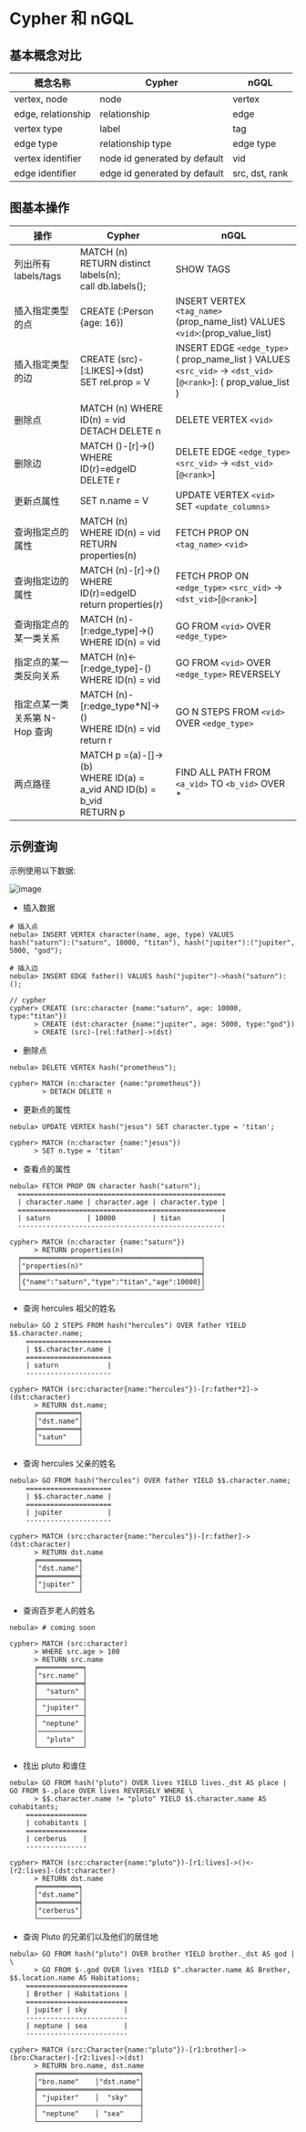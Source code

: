 # Cypher 和 nGQL

## 基本概念对比

|概念名称               | Cypher | nGQL          |
| --- | --- | --- |
| vertex, node       | node  | vertex        |
| edge, relationship | relationship    | edge          |
| vertex type        | label   | tag           |
| edge type          | relationship type   | edge type     |
| vertex identifier          | node id generated by default | vid           |
| edge identifier        | edge id generated by default   |src, dst, rank  |

## 图基本操作

|操作                   | Cypher         | nGQL          |
| --- | ------------ | ------------ |
| 列出所有 labels/tags   | MATCH (n) RETURN distinct labels(n);  <br/> call db.labels(); | SHOW TAGS |
| 插入指定类型的点 | CREATE (:Person {age: 16}) | INSERT VERTEX `<tag_name>` (prop_name_list) VALUES `<vid>`:(prop_value_list) |
| 插入指定类型的边| CREATE (src)-[:LIKES]->(dst) <br/> SET rel.prop = V | INSERT EDGE `<edge_type>` ( prop_name_list ) VALUES `<src_vid>` -> `<dst_vid>`[`@<rank>`]: ( prop_value_list ) |
| 删除点 | MATCH (n) WHERE ID(n) = vid <br/> DETACH DELETE n | DELETE VERTEX `<vid>` |
| 删除边  | MATCH ()-[r]->() WHERE ID(r)=edgeID <br/> DELETE r |  DELETE EDGE `<edge_type>` `<src_vid>` -> `<dst_vid>`[`@<rank>`] |
| 更新点属性 |SET n.name = V | UPDATE VERTEX `<vid>` SET `<update_columns>` |
| 查询指定点的属性| MATCH (n) <br/> WHERE ID(n) = vid  <br/> RETURN properties(n) | FETCH PROP ON `<tag_name>` `<vid>`|
| 查询指定边的属性  | MATCH (n)-[r]->() <br/> WHERE ID(r)=edgeID <br/> return properties(r)| FETCH PROP ON `<edge_type>` `<src_vid>` -> `<dst_vid>`[`@<rank>`] |
| 查询指定点的某一类关系 |MATCH (n)-[r:edge_type]->() WHERE ID(n) = vid| GO FROM `<vid>` OVER  `<edge_type>` |
| 指定点的某一类反向关系 | MATCH (n)<-[r:edge_type]-() WHERE ID(n) = vid| GO FROM `<vid>` OVER `<edge_type>` REVERSELY |
| 指定点某一类关系第 N-Hop 查询  |MATCH (n)-[r:edge_type*N]->() <br/> WHERE ID(n) = vid <br/> return r | GO N STEPS FROM `<vid>` OVER `<edge_type>` |
| 两点路径 | MATCH p =(a)-[]->(b) <br/> WHERE ID(a) = a_vid AND ID(b) = b_vid <br/> RETURN p | FIND ALL PATH FROM `<a_vid>` TO `<b_vid>` OVER * |

## 示例查询

示例使用以下数据:

![image](https://docs-cdn.nebula-graph.com.cn/5.appendix/cypher-ngql.png)

- 插入数据

```ngql
# 插入点
nebula> INSERT VERTEX character(name, age, type) VALUES hash("saturn"):("saturn", 10000, "titan"), hash("jupiter"):("jupiter", 5000, "god");

# 插入边
nebula> INSERT EDGE father() VALUES hash("jupiter")->hash("saturn"):();

// cypher
cypher> CREATE (src:character {name:"saturn", age: 10000, type:"titan"})
      > CREATE (dst:character {name:"jupiter", age: 5000, type:"god"})
      > CREATE (src)-[rel:father]->(dst)
 ```

- 删除点

```ngql
nebula> DELETE VERTEX hash("prometheus");

cypher> MATCH (n:character {name:"prometheus"})
        > DETACH DELETE n
```

- 更新点的属性

```ngql
nebula> UPDATE VERTEX hash("jesus") SET character.type = 'titan';

cypher> MATCH (n:character {name:"jesus"})
      > SET n.type = 'titan'
```

- 查看点的属性

```ngql
nebula> FETCH PROP ON character hash("saturn");
  ===================================================
  | character.name | character.age | character.type |
  ===================================================
  | saturn         | 10000         | titan          |
  ---------------------------------------------------

cypher> MATCH (n:character {name:"saturn"})
      > RETURN properties(n)
  ╒════════════════════════════════════════════╕
  │"properties(n)"                             │
  ╞════════════════════════════════════════════╡
  │{"name":"saturn","type":"titan","age":10000}│
  └────────────────────────────────────────────┘
```

- 查询 hercules 祖父的姓名

```ngql
nebula> GO 2 STEPS FROM hash("hercules") OVER father YIELD  $$.character.name;
    =====================
    | $$.character.name |
    =====================
    | saturn            |
    ---------------------

cypher> MATCH (src:character{name:"hercules"})-[r:father*2]->(dst:character)
      > RETURN dst.name;
      ╒══════════╕
      │"dst.name"│
      ╞══════════╡
      │"satun"   │
      └──────────┘
```

- 查询 hercules 父亲的姓名

```ngql
nebula> GO FROM hash("hercules") OVER father YIELD $$.character.name;
    =====================
    | $$.character.name |
    =====================
    | jupiter           |
    ---------------------

cypher> MATCH (src:character{name:"hercules"})-[r:father]->(dst:character)
      > RETURN dst.name
      ╒══════════╕
      │"dst.name"│
      ╞══════════╡
      │"jupiter" │
      └──────────┘
```

- 查询百岁老人的姓名

```ngql
nebula> # coming soon

cypher> MATCH (src:character)
      > WHERE src.age > 100
      > RETURN src.name
      ╒═══════════╕
      │"src.name" │
      ╞═══════════╡
      │  "saturn" │
      ├───────────┤
      │ "jupiter" │
      ├───────────┤
      │ "neptune" │
      │───────────│
      │  "pluto"  │
      └───────────┘
```

- 找出 pluto 和谁住

```ngql
nebula> GO FROM hash("pluto") OVER lives YIELD lives._dst AS place | GO FROM $-.place OVER lives REVERSELY WHERE \
      > $$.character.name != "pluto" YIELD $$.character.name AS cohabitants;
    ===============
    | cohabitants |
    ===============
    | cerberus    |
    ---------------

cypher> MATCH (src:character{name:"pluto"})-[r1:lives]->()<-[r2:lives]-(dst:character)
      > RETURN dst.name
      ╒══════════╕
      │"dst.name"│
      ╞══════════╡
      │"cerberus"│
      └──────────┘
```

- 查询 Pluto 的兄弟们以及他们的居住地

```ngql
nebula> GO FROM hash("pluto") OVER brother YIELD brother._dst AS god | \
      > GO FROM $-.god OVER lives YIELD $^.character.name AS Brother, $$.location.name AS Habitations;
    =========================
    | Brother | Habitations |
    =========================
    | jupiter | sky         |
    -------------------------
    | neptune | sea         |
    -------------------------

cypher> MATCH (src:Character{name:"pluto"})-[r1:brother]->(bro:Character)-[r2:lives]->(dst)
      > RETURN bro.name, dst.name
      ╒═════════════════════════╕
      │"bro.name"    │"dst.name"│
      ╞═════════════════════════╡
      │ "jupiter"    │  "sky"   │
      ├─────────────────────────┤
      │ "neptune"    │ "sea"    │
      └─────────────────────────┘
```
